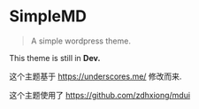 # SimpleMD

> A simple wordpress theme.

This theme is still in **Dev.**

这个主题基于 <https://underscores.me/> 修改而来.

这个主题使用了 <https://github.com/zdhxiong/mdui>
